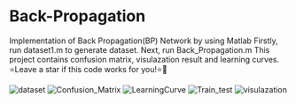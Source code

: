 # Back-Propagation
Implementation of Back Propagation(BP) Network by using Matlab 
Firstly, run dataset1.m to generate dataset.
Next, run Back_Propagation.m 
This project contains confusion matrix, visulazation result and learning curves.
⭐Leave a star if this code works for you!⭐💓


![dataset](https://github.com/Jimmi1e/Back-Propagation/assets/144962751/8295fe95-c15a-4366-aefa-2439f84e76a5)
![Confusion_Matrix](https://github.com/Jimmi1e/Back-Propagation/assets/144962751/040d9a99-364a-4e1f-8c94-64f2a6db9e6a)
![LearningCurve](https://github.com/Jimmi1e/Back-Propagation/assets/144962751/5969c95f-657b-4bb2-8883-06cc55ffe78f)
![Train_test](https://github.com/Jimmi1e/Back-Propagation/assets/144962751/e0f1b577-8e04-4bbd-88dd-5f35a178075a)
![visulazation](https://github.com/Jimmi1e/Back-Propagation/assets/144962751/f67c5569-e521-4357-8a6c-838bc69175bb)

